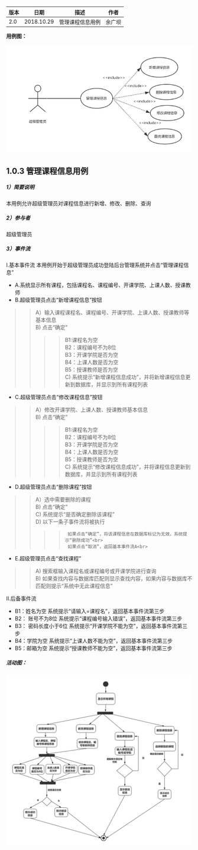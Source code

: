 | 版本  | 日期       | 描述            | 作者   |
| ----- | ---------- | --------------- | ------ |
| 2.0 | 2018.10.29 | 管理课程信息用例 | 余广坝 |

**用例图：**

![管理课程信息用例图](img_use_case/admin_course.png)

## 1.0.3 管理课程信息用例
##### 1）简要说明
本用例允许超级管理员对课程信息进行新增、修改、删除、查询

##### 2）参与者
超级管理员

##### 3）事件流
I.基本事件流
本用例开始于超级管理员成功登陆后台管理系统并点击“管理课程信息”
- A.系统显示所有课程，包括课程名、课程编号、开课学院、上课人数、授课教师
- B.超级管理员点击“新增课程信息”按钮
>> A）输入课程课程名、课程编号、开课学院、上课人数、授课教师等基本信息<br>
>> B) 点击“确定”<br>
>>>> B1:课程名为空<br>
>>>> B2：课程编号不为8位<br>
>>>> B3：开课学院是否为空<br>
>>>> B4：上课人数是否为空<br>
>>>> B5：授课教师是否为空<br>
>>C) 系统提示“新增课程信息成功”，并将新增课程信息更新到数据库，并显示到所有课程列表
- C.超级管理员点击“修改课程信息”按钮
>> A）修改开课学院、上课人数、授课教师基本信息<br>
>> B) 点击“确定”<br>
>>>> B1:课程名为空<br>
>>>> B2：课程编号不为8位<br>
>>>> B3：开课学院是否为空<br>
>>>> B4：上课人数是否为空<br>
>>>> B5：授课教师是否为空<br>
>> C) 系统提示“修改课程信息成功”，并将课程信息更新到数据库，并显示到所有课程列表
- D.超级管理员点击“删除课程”按钮
>> A）选中需要删除的课程<br>
>> B) 点击“确定”<br>
>> C) 系统提示“是否确定删除该课程”<br>
>> D) 以下一条子事件流将被执行<br>
>>>>      如果点击“确定”，将该课程信息在数据库标记为无效，系统提示“删除成功”<br>
>>>>      如果点击“取消”，返回基本事件流A<br>
- E.超级管理员点击“查找课程”
>> A) 搜索框输入课程名或课程编号或开课学院进行查询<br>
>> B) 如果查找内容与数据库匹配则显示查找内容，如果内容与数据库不匹配则提示“系统中无此课程信息”<br>

II.后备事件流<br>
- B1：姓名为空
系统提示“请输入=课程名”，返回基本事件流第三步<br>
- B2： 账号不为8位
系统提示“课程编号输入错误”，返回基本事件流第三步<br>
- B3： 密码长度小于6位
系统提示“开课学院不能为空”，返回基本事件流第三步<br>
- B4：学院为空
系统提示“上课人数不能为空”，返回基本事件流第三步<br>
- B5：邮箱为空
系统提示“授课教师不能为空”，返回基本事件流第三步<br>



##### 活动图：

![管理课程信息流程图](img_activity/admin_course.png)
